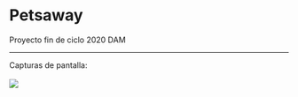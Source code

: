 # Petsaway
Proyecto fin de ciclo 2020 DAM <hr/>
Capturas de pantalla:<br/><br/>
![](https://github.com/2DAMUE/pfcjun20-petsaway/blob/master/app/src/assets/OnBoarding.PNG)
